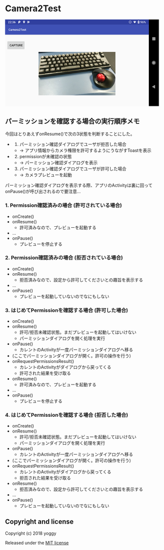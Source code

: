 Camera2Test
====

![img01.png](img01.png)

パーミッションを確認する場合の実行順序メモ
----
今回はとりあえずonResume()で次の3状態を判断することにした。

  - 1. パーミッション確認ダイアログでユーザが拒否した場合
    - → アプリ情報からカメラ権限を許可するようにうながすToastを表示
  - 2. permissionが未確認の状態
    - → パーミッション確認ダイアログを表示
  - 3. パーミッション確認ダイアログでユーザが許可した場合
    - → カメラプレビューを起動

パーミッション確認ダイアログを表示する際、アプリのActivityは裏に回ってonPause()が呼び出されるので要注意…

### 1. Permission確認済みの場合 (許可されている場合)
  - onCreate()
  - onResume()
    - 許可済みなので、プレビューを起動する
  - ...
  - onPause()
    - プレビューを停止する

### 2. Permission確認済みの場合 (拒否されている場合)  
  - onCreate()
  - onResume()
    - 拒否済みなので、設定から許可してくださいとの趣旨を表示する
  - ...
  - onPause()
    - プレビューを起動していないのでなにもしない

### 3. はじめてPermissionを確認する場合 (許可した場合)
  - onCreate()
  - onResume()
    - 許可/拒否未確認状態。まだプレビューを起動してはいけない
    - パーミッションダイアログを開く処理を実行
  - onPause()
    - カレントのActivityが一度パーミッションダイアログへ移る
  - (ここでパーミッションダイアログが開く。許可の操作を行う)
  - onRequestPermissionsResult()
    - カレントのActivityがダイアログから戻ってくる
    - 許可された結果を受け取る
  - onResume()
    - 許可済みなので、プレビューを起動する
  - ...
  - onPause()
    - プレビューを停止する

### 4. はじめてPermissionを確認する場合 (拒否した場合)
  - onCreate()
  - onResume()
    - 許可/拒否未確認状態。まだプレビューを起動してはいけない
    - パーミッションダイアログを開く処理を実行
  - onPause()
    - カレントのActivityが一度パーミッションダイアログへ移る
  - (ここでパーミッションダイアログが開く。許可の操作を行う)
  - onRequestPermissionsResult()
    - カレントのActivityがダイアログから戻ってくる
    - 拒否された結果を受け取る
  - onResume()
    - 拒否済みなので、設定から許可してくださいとの趣旨を表示する
  - ...
  - onPause()
    - プレビューを起動していないのでなにもしない


Copyright and license
----
Copyright (c) 2018 yoggy

Released under the [MIT license](LICENSE.txt)